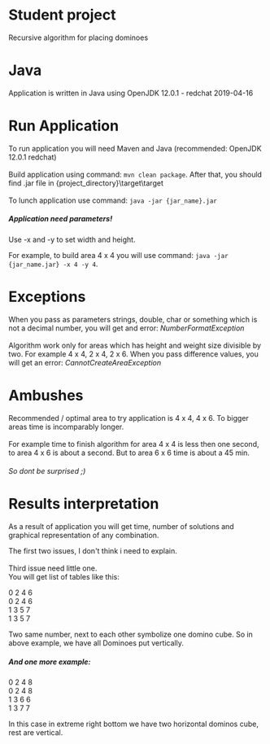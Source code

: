 # Student project

Recursive algorithm for placing dominoes

# Java

Application is written in Java  using OpenJDK 12.0.1 - redchat 2019-04-16

# Run Application 

To run application you will need Maven and Java (recommended: OpenJDK 12.0.1 redchat)
\
\
Build application using command: `mvn clean package`. After that, you should find .jar file in {project_directory}\target\target
\
\
To lunch application use command: `java -jar {jar_name}.jar`

##### Application need parameters! 
Use -x and -y to set width and height.

For example, to build area 4 x 4 you will use command: `java -jar {jar_name.jar} -x 4 -y 4`.

# Exceptions 
When you pass as parameters strings, double, char or something which is not a decimal number, you will get and error: *NumberFormatException*
\
\
Algorithm work only for areas which has height and weight size divisible by two. For example 4 x 4, 2 x 4, 2 x 6. When you pass difference values, you will get an error: *CannotCreateAreaException* 

# Ambushes 
Recommended / optimal area to try application is 4 x 4, 4 x 6. To bigger areas time is incomparably longer. 
\
\
For example time to finish algorithm for area 4 x 4 is less then one second, to area 4 x 6 is about a second. But to area 6 x 6 time is about a 45 min. 
###### So dont be surprised ;) 


# Results interpretation

As a result of application you will get time, number of solutions and graphical representation of any combination.

The first two issues, I don't think i need to explain. \
\
Third issue need little one.\
You will get list of tables like this:

0  	2 	4 	6 	\
0 	2 	4 	6 	\
1 	3 	5 	7 	\
1 	3 	5 	7   

Two same number, next to each other symbolize one domino cube. So in above example, we have all Dominoes put vertically. 

##### And one more example:

0 	2 	4 	8 	\
0 	2 	4 	8 	\
1 	3 	6 	6 	\
1 	3 	7 	7   

In this case in extreme right bottom we have two horizontal dominos cube, rest are vertical.
